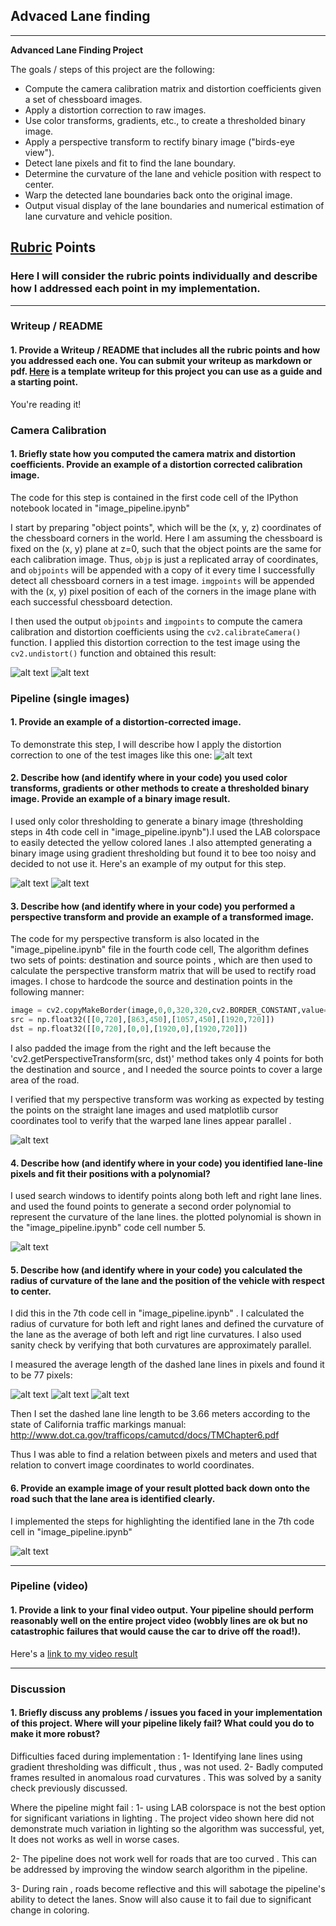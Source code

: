 ## Advaced Lane finding

---

**Advanced Lane Finding Project**

The goals / steps of this project are the following:

* Compute the camera calibration matrix and distortion coefficients given a set of chessboard images.
* Apply a distortion correction to raw images.
* Use color transforms, gradients, etc., to create a thresholded binary image.
* Apply a perspective transform to rectify binary image ("birds-eye view").
* Detect lane pixels and fit to find the lane boundary.
* Determine the curvature of the lane and vehicle position with respect to center.
* Warp the detected lane boundaries back onto the original image.
* Output visual display of the lane boundaries and numerical estimation of lane curvature and vehicle position.

[//]: # (Image References)

[image1]: ./reference_images/original.png "Original"
[image8]: ./reference_images/undistorted.png "Undistorted"
[image2]: ./reference_images/undistorted_lanes.png "Road Undistorted"
[image3]: ./reference_images/binary_threshold.png "color threshold"
[image33]: ./reference_images/gradient_threshold.png "gradient threshold"
[image4]: ./reference_images/warped_lanes.png "Warp Example"
[image5]: ./reference_images/plotted_lines.png "Fit Visual"
[image6]: ./reference_images/lane_highlight.png "Output"
[video1]: ./test_videos_output/outvid.mp4 "Video"
[video2]: ./test_videos_output/outvid4.mp4 "Video"
[image10]: ./measurement_images/lane_length.png "length"
[image11]: ./measurement_images/lane_length2.png "length"
[image12]: ./measurement_images/lane_length3.png "length"

## [Rubric](https://review.udacity.com/#!/rubrics/571/view) Points

### Here I will consider the rubric points individually and describe how I addressed each point in my implementation.  

---

### Writeup / README

#### 1. Provide a Writeup / README that includes all the rubric points and how you addressed each one.  You can submit your writeup as markdown or pdf.  [Here](https://github.com/udacity/CarND-Advanced-Lane-Lines/blob/master/writeup_template.md) is a template writeup for this project you can use as a guide and a starting point.  

You're reading it!

### Camera Calibration

#### 1. Briefly state how you computed the camera matrix and distortion coefficients. Provide an example of a distortion corrected calibration image.

The code for this step is contained in the first code cell of the IPython notebook located in "image_pipeline.ipynb"

I start by preparing "object points", which will be the (x, y, z) coordinates of the chessboard corners in the world. Here I am assuming the chessboard is fixed on the (x, y) plane at z=0, such that the object points are the same for each calibration image.  Thus, `objp` is just a replicated array of coordinates, and `objpoints` will be appended with a copy of it every time I successfully detect all chessboard corners in a test image.  `imgpoints` will be appended with the (x, y) pixel position of each of the corners in the image plane with each successful chessboard detection.  

I then used the output `objpoints` and `imgpoints` to compute the camera calibration and distortion coefficients using the `cv2.calibrateCamera()` function.  I applied this distortion correction to the test image using the `cv2.undistort()` function and obtained this result: 

![alt text][image1]
![alt text][image8]

### Pipeline (single images)

#### 1. Provide an example of a distortion-corrected image.

To demonstrate this step, I will describe how I apply the distortion correction to one of the test images like this one:
![alt text][image2]

#### 2. Describe how (and identify where in your code) you used color transforms, gradients or other methods to create a thresholded binary image.  Provide an example of a binary image result.

I used only color thresholding to generate a binary image (thresholding steps in 4th code cell in "image_pipeline.ipynb").I used the LAB colorspace to easily detected the yellow colored lanes .I also attempted generating a binary image using gradient thresholding but found it to bee too noisy and decided to not use it.  Here's an example of my output for this step. 

![alt text][image3]
![alt text][image33]

#### 3. Describe how (and identify where in your code) you performed a perspective transform and provide an example of a transformed image.

The code for my perspective transform is also located in the "image_pipeline.ipynb" file in the fourth code cell, The algorithm defines two sets of points: destination and source points , which are then used to calculate the perspective transform matrix that will be used to rectify road images.  I chose to hardcode the source and destination points in the following manner:

```python
image = cv2.copyMakeBorder(image,0,0,320,320,cv2.BORDER_CONSTANT,value=(0,0,0))
src = np.float32([[0,720],[863,450],[1057,450],[1920,720]])
dst = np.float32([[0,720],[0,0],[1920,0],[1920,720]])
```
I also padded the image from the right and the left because the 'cv2.getPerspectiveTransform(src, dst)' method takes only 4 points for both the destination and source , and I needed the source points to cover a large area of the road. 

I verified that my perspective transform was working as expected by testing the points on the straight lane images and used matplotlib cursor coordinates tool to verify that the warped lane lines appear parallel .

![alt text][image4]

#### 4. Describe how (and identify where in your code) you identified lane-line pixels and fit their positions with a polynomial?

I used search windows to identify points along both left and right lane lines. and used the found points to generate a second order polynomial to represent the curvature of the lane lines. the plotted polynomial is shown in the "image_pipeline.ipynb" code cell number 5.

![alt text][image5]

#### 5. Describe how (and identify where in your code) you calculated the radius of curvature of the lane and the position of the vehicle with respect to center.

I did this in the 7th code cell in "image_pipeline.ipynb" . I calculated the radius of curvature for both left and right lanes and defined the curvature of the lane as the average of both left and rigt line curvatures.
I also used sanity check by verifying that both curvatures are approximately parallel.

I measured the average length of the dashed lane lines in pixels and found it to be 77 pixels:

![alt text][image10]
![alt text][image11]
![alt text][image12]

Then I set the dashed lane line length to be 3.66 meters according to the state of California traffic markings manual:
http://www.dot.ca.gov/trafficops/camutcd/docs/TMChapter6.pdf

Thus I was able to find a relation between pixels and meters and used that relation to convert image coordinates to world coordinates.


#### 6. Provide an example image of your result plotted back down onto the road such that the lane area is identified clearly.

I implemented the steps for highlighting the identified lane in the 7th code cell in "image_pipeline.ipynb"

![alt text][image6]

---

### Pipeline (video)

#### 1. Provide a link to your final video output.  Your pipeline should perform reasonably well on the entire project video (wobbly lines are ok but no catastrophic failures that would cause the car to drive off the road!).

Here's a [link to my video result](./test_videos_output/outvid4.mp4)

---

### Discussion

#### 1. Briefly discuss any problems / issues you faced in your implementation of this project.  Where will your pipeline likely fail?  What could you do to make it more robust?

Difficulties faced during implementation : 
1- Identifying lane lines using gradient thresholding was difficult , thus , was not used.
2- Badly computed frames resulted in anomalous road curvatures . This was solved by a sanity check previously discussed. 

Where the pipeline might fail : 
1- using  LAB colorspace is not the best option for significant variations in lighting . The project video shown here did not demonstrate much variation in lighting so the algorithm was successful, yet, It does not works as well in worse cases.

2- The pipeline does not work well for roads that are too curved . This can be addressed by improving the window search algorithm in the pipeline.

3- During rain , roads become reflective and this will sabotage the pipeline's ability to detect the lanes. Snow will also cause it to fail due to significant change in coloring.


